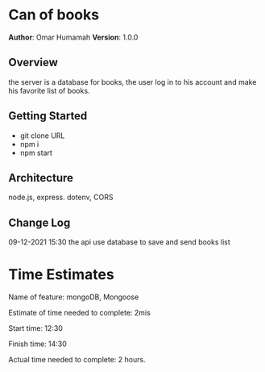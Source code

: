 # Can of books

**Author**: Omar Humamah
**Version**: 1.0.0

## Overview

the server is a database for books, the user log in to his account and make his favorite list of books.

## Getting Started

- git clone URL
- npm i
- npm start

## Architecture

node.js, express. dotenv, CORS

## Change Log

09-12-2021 15:30 the api use database to save and send books list

# Time Estimates

Name of feature: mongoDB, Mongoose

Estimate of time needed to complete: 2mis

Start time: 12:30

Finish time: 14:30

Actual time needed to complete: 2 hours.
